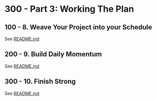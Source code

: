 # 300 - Part 3: Working The Plan

## 100 - 8. Weave Your Project into your Schedule

See [README.md](./100/README.md)

## 200 - 9. Build Daily Momentum

See [README.md](./200/README.md)

## 300 - 10. Finish Strong

See [README.md](./300/README.md)
